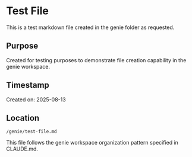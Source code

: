 # Test File

This is a test markdown file created in the genie folder as requested.

## Purpose
Created for testing purposes to demonstrate file creation capability in the genie workspace.

## Timestamp
Created on: 2025-08-13

## Location
`/genie/test-file.md`

This file follows the genie workspace organization pattern specified in CLAUDE.md.